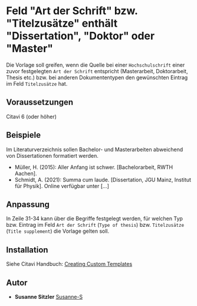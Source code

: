 # Feld "Art der Schrift" bzw. "Titelzusätze" enthält "Dissertation", "Doktor" oder "Master"

Die Vorlage soll greifen, wenn die Quelle bei einer `Hochschulschrift` einer zuvor festgelegten `Art der Schrift` entspricht (Masterarbeit, Doktorarbeit, Thesis etc.) bzw. bei anderen Dokumententypen den gewünschten Eintrag im Feld `Titelzusätze` hat.

## Voraussetzungen
Citavi 6 (oder höher)

## Beispiele
Im Literaturverzeichnis sollen Bachelor- und Masterarbeiten abweichend von Dissertationen formatiert werden.
- Müller, H. (2015): Aller Anfang ist schwer. [Bachelorarbeit, RWTH Aachen].
- Schmidt, A. (2021): Summa cum laude. [Dissertation, JGU Mainz, Institut für Physik]. Online verfügbar unter [...]

## Anpassung
In Zeile 31-34 kann über die Begriffe festgelegt werden, für welchen Typ bzw. Eintrag im Feld `Art der Schrift` (`Type of thesis`) bzw. `Titelzusätze` (`Title supplement`) die Vorlage gelten soll.

## Installation
Siehe Citavi Handbuch: [Creating Custom Templates](http://www.citavi.com/creating_custom_templates)

## Autor

* **Susanne Sitzler** [Susanne-S](https://github.com/Susanne-S)
